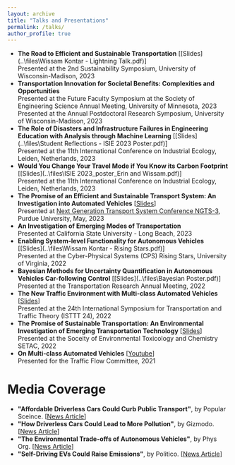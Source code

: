 ```yaml
---
layout: archive
title: "Talks and Presentations"
permalink: /talks/
author_profile: true
---
```


* **The Road to Efficient and Sustainable Transportation** [[Slides](..\files\Wissam Kontar - Lightning Talk.pdf)] <br>
Presented at the 2nd Sustainability Symposium, University of Wisconsin-Madison, 2023
* **Transportation Innovation for Societal Benefits: Complexities and Opportunities** <br>
Presented at the Future Faculty Symposium at the Society of Engineering Science Annual Meeting, University of Minnesota, 2023 <br>
Presented at the Annual Postdoctoral Research Symposium, University of Wisconsin-Madison, 2023
* **The Role of Disasters and Infrastructure Failures in Engineering Education with Analysis through Machine Learning** [[Slides](..\files\Student Reflections - ISIE 2023 Poster.pdf)]<br>
Presented at the 11th International Conference on Industrial Ecology, Leiden, Netherlands, 2023
* **Would You Change Your Travel Mode if You Know its Carbon Footprint** [[Slides](..\files\ISIE 2023_poster_Erin and Wissam.pdf)] <br>
Presented at the 11th International Conference on Industrial Ecology, Leiden, Netherlands, 2023
* **The Promise of an Efficient and Sustainable Transport System: An Investigation into Automated Vehicles** [[Slides](..\files\NGTS_3_Talk.pdf)] <br> 
Presented at [Next Generation Transport System Conference NGTS-3](https://www.ngts2023.nextrans.org/), Purdue University, May, 2023 
* **An Investigation of Emerging Modes of Transportation** <br>
Presented at California State University - Long Beach, 2023
* **Enabling System-level Functionality for Autonomous Vehicles** [[Slides](..\files\Wissam Kontar - Rising Stars.pdf)]<br>
Presented at the Cyber-Physical Systems (CPS) Rising Stars, University of Virginia, 2022
* **Bayesian Methods for Uncertainty Quantification in Autonomous Vehicles Car-following Control** [[Slides](..\files\Bayesian Poster.pdf)] <br> 
Presented at the Transportation Research Annual Meeting, 2022
* **The New Traffic Environment with Multi-class Automated Vehicles** [[Slides](..\files\ISTTT24_Presentation/pdf)] <br> 
Presented at the 24th International Symposium for Transportation and Traffic Theory (ISTTT 24), 2022
* **The Promise of Sustainable Transportation: An Environmental Investigation of Emerging Transportation Technology** [[Slides](..\files\SETAC_Presentation.pdf)]   <br>
Presented at the Soceity of Environmental Toxicology and Chemistry SETAC, 2022
* **On Multi-class Automated Vehicles** [[Youtube](https://www.youtube.com/watch?v=okmAiD5KeiE)] <br>
Presented for the Traffic Flow Committee, 2021

Media Coverage
=====

* **"Affordable Driverless Cars Could Curb Public Transport"**, by Popular Sceince. [[News Article](https://www.popsci.com/technology/driverless-cars-sustainable/?taid=60aa35b701ef8e00017b4bec&utm_campaign=trueanthem_trending-content&utm_medium=social&utm_source=twitter)]
* **"How Driverless Cars Could Lead to More Pollution"**, by Gizmodo. [[News Article](https://gizmodo.com/how-driverless-cars-could-lead-to-more-pollution-1846955880?utm_content=gizmodo&utm_source=twitter&utm_medium=SocialMarketing&utm_campaign=dlvrit)]
* **"The Environmental Trade-offs of Autonomous Vehicles"**, by Phys Org. [[News Article](https://phys.org/news/2021-05-environmental-trade-offs-autonomous-vehicles.html)]
* **"Self-Driving EVs Could Raise Emissions"**, by Politico. [[News Article](https://subscriber.politicopro.com/article/eenews/1063733277)]
